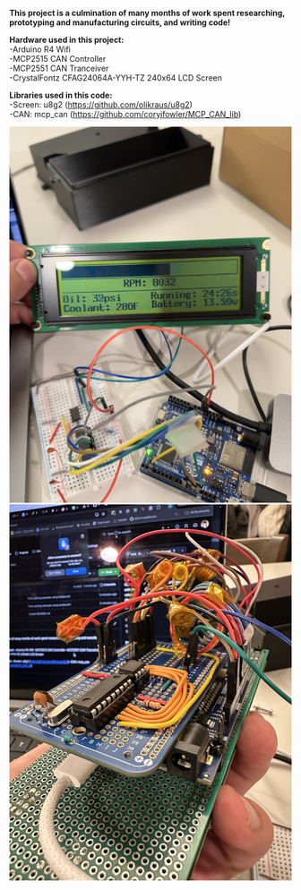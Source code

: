 **This project is a culmination of many months of work spent researching, prototyping and manufacturing circuits, and writing code!**

**Hardware used in this project:**<br />
    -Arduino R4 Wifi<br />
    -MCP2515 CAN Controller<br />
    -MCP2551 CAN Tranceiver<br />
    -CrystalFontz CFAG24064A-YYH-TZ 240x64 LCD Screen<br />

**Libraries used in this code:**<br />
    -Screen: u8g2                          (https://github.com/olikraus/u8g2)<br />
    -CAN: mcp_can                          (https://github.com/coryjfowler/MCP_CAN_lib)<br />

![](https://github.com/epalosh/Custom_CAN_Dashboard/blob/main/DashPic.JPG)
![](https://github.com/epalosh/Custom_CAN_Dashboard/blob/main/HardwarePic.JPG)
